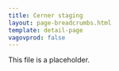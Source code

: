 ```yaml
---
title: Cerner staging
layout: page-breadcrumbs.html
template: detail-page
vagovprod: false
---
```

This file is a placeholder.
